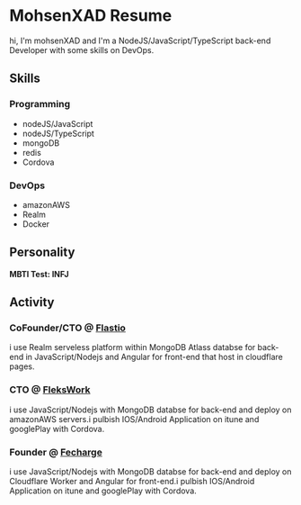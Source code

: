 # MohsenXAD Resume

hi, I'm mohsenXAD and I'm a NodeJS/JavaScript/TypeScript back-end Developer with some skills on DevOps.

## Skills

### Programming

- nodeJS/JavaScript
- nodeJS/TypeScript
- mongoDB
- redis
- Cordova

### DevOps

- amazonAWS
- Realm
- Docker

## Personality

**MBTI Test: INFJ**

## Activity

### CoFounder/CTO @ [Flastio](https://flastio.com/)

i use Realm serveless platform within MongoDB Atlass databse for back-end in JavaScript/Nodejs and Angular for front-end that host in cloudflare pages.

### CTO @ [FleksWork](https://flekswork.com/)

i use JavaScript/Nodejs with MongoDB databse for back-end and deploy on amazonAWS servers.i pulbish IOS/Android Application on itune and googlePlay with Cordova.

### Founder @ [Fecharge](https://fecharge.ir)

i use JavaScript/Nodejs with MongoDB databse for back-end and deploy on Cloudflare Worker and Angular for front-end.i pulbish IOS/Android Application on itune and googlePlay with Cordova.
